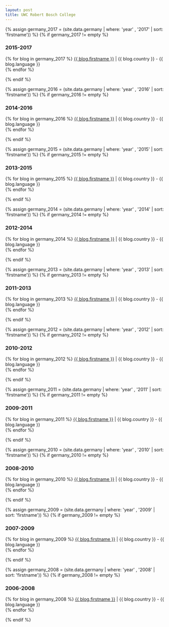 ```yaml
---
layout: post
title: UWC Robert Bosch College
---
```


{% assign germany_2017 = (site.data.germany | where: 'year' , '2017' | sort: 'firstname')) %}
{% if germany_2017 != empty %}
<h3>2015-2017</h3>
  <p>
    {% for blog in germany_2017 %}
        <a href="http://{{ blog.link }}" target="_blank">{{ blog.firstname }}</a> | {{ blog.country }} - {{ blog.language }}<br>
    {% endfor %}
  </p>
{% endif %}

{% assign germany_2016 = (site.data.germany | where: 'year' , '2016' | sort: 'firstname')) %}
{% if germany_2016 != empty %}
<h3>2014-2016</h3>
  <p>
    {% for blog in germany_2016 %}
        <a href="http://{{ blog.link }}" target="_blank">{{ blog.firstname }}</a> | {{ blog.country }} - {{ blog.language }}<br>
    {% endfor %}
  </p>
{% endif %}

{% assign germany_2015 = (site.data.germany | where: 'year' , '2015' | sort: 'firstname')) %}
{% if germany_2015 != empty %}
<h3>2013-2015</h3>
  <p>
    {% for blog in germany_2015 %}
        <a href="http://{{ blog.link }}" target="_blank">{{ blog.firstname }}</a> | {{ blog.country }} - {{ blog.language }}<br>
    {% endfor %}
  </p>
{% endif %}

{% assign germany_2014 = (site.data.germany | where: 'year' , '2014' | sort: 'firstname')) %}
{% if germany_2014 != empty %}
<h3>2012-2014</h3>
  <p>
    {% for blog in germany_2014 %}
        <a href="http://{{ blog.link }}" target="_blank">{{ blog.firstname }}</a> | {{ blog.country }} - {{ blog.language }}<br>
    {% endfor %}
  </p>
{% endif %}

{% assign germany_2013 = (site.data.germany | where: 'year' , '2013' | sort: 'firstname')) %}
{% if germany_2013 != empty %}
<h3>2011-2013</h3>
  <p>
    {% for blog in germany_2013 %}
        <a href="http://{{ blog.link }}" target="_blank">{{ blog.firstname }}</a> | {{ blog.country }} - {{ blog.language }}<br>
    {% endfor %}
  </p>
{% endif %}

{% assign germany_2012 = (site.data.germany | where: 'year' , '2012' | sort: 'firstname')) %}
{% if germany_2012 != empty %}
<h3>2010-2012</h3>
  <p>
    {% for blog in germany_2012 %}
        <a href="http://{{ blog.link }}" target="_blank">{{ blog.firstname }}</a> | {{ blog.country }} - {{ blog.language }}<br>
    {% endfor %}
  </p>
{% endif %}

{% assign germany_2011 = (site.data.germany | where: 'year' , '2011' | sort: 'firstname')) %}
{% if germany_2011 != empty %}
<h3>2009-2011</h3>
  <p>
    {% for blog in germany_2011 %}
        <a href="http://{{ blog.link }}" target="_blank">{{ blog.firstname }}</a> | {{ blog.country }} - {{ blog.language }}<br>
    {% endfor %}
  </p>
{% endif %}

{% assign germany_2010 = (site.data.germany | where: 'year' , '2010' | sort: 'firstname')) %}
{% if germany_2010 != empty %}
<h3>2008-2010</h3>
  <p>
    {% for blog in germany_2010 %}
        <a href="http://{{ blog.link }}" target="_blank">{{ blog.firstname }}</a> | {{ blog.country }} - {{ blog.language }}<br>
    {% endfor %}
  </p>
{% endif %}

{% assign germany_2009 = (site.data.germany | where: 'year' , '2009' | sort: 'firstname')) %}
{% if germany_2009 != empty %}
<h3>2007-2009</h3>
  <p>
    {% for blog in germany_2009 %}
        <a href="http://{{ blog.link }}" target="_blank">{{ blog.firstname }}</a> | {{ blog.country }} - {{ blog.language }}<br>
    {% endfor %}
  </p>
{% endif %}

{% assign germany_2008 = (site.data.germany | where: 'year' , '2008' | sort: 'firstname')) %}
{% if germany_2008 != empty %}
<h3>2006-2008</h3>
  <p>
    {% for blog in germany_2008 %}
        <a href="http://{{ blog.link }}" target="_blank">{{ blog.firstname }}</a> | {{ blog.country }} - {{ blog.language }}<br>
    {% endfor %}
  </p>
{% endif %}